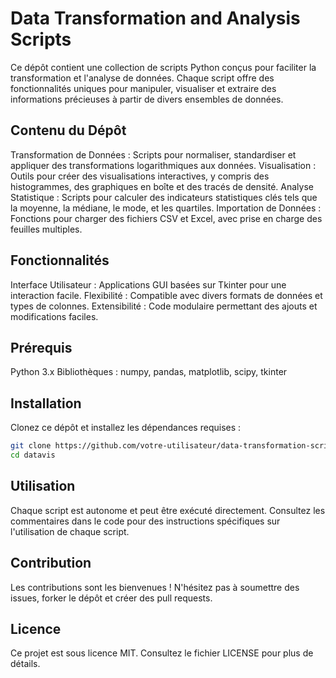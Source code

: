 # Data Transformation and Analysis Scripts
Ce dépôt contient une collection de scripts Python conçus pour faciliter la transformation et l'analyse de données. Chaque script offre des fonctionnalités uniques pour manipuler, visualiser et extraire des informations précieuses à partir de divers ensembles de données.
## Contenu du Dépôt
Transformation de Données : Scripts pour normaliser, standardiser et appliquer des transformations logarithmiques aux données.
Visualisation : Outils pour créer des visualisations interactives, y compris des histogrammes, des graphiques en boîte et des tracés de densité.
Analyse Statistique : Scripts pour calculer des indicateurs statistiques clés tels que la moyenne, la médiane, le mode, et les quartiles.
Importation de Données : Fonctions pour charger des fichiers CSV et Excel, avec prise en charge des feuilles multiples.
## Fonctionnalités
Interface Utilisateur : Applications GUI basées sur Tkinter pour une interaction facile.
Flexibilité : Compatible avec divers formats de données et types de colonnes.
Extensibilité : Code modulaire permettant des ajouts et modifications faciles.
## Prérequis
Python 3.x
Bibliothèques : numpy, pandas, matplotlib, scipy, tkinter
## Installation
Clonez ce dépôt et installez les dépendances requises :
```Bash
git clone https://github.com/votre-utilisateur/data-transformation-scripts.git
cd datavis
```
## Utilisation
Chaque script est autonome et peut être exécuté directement. Consultez les commentaires dans le code pour des instructions spécifiques sur l'utilisation de chaque script.

## Contribution

Les contributions sont les bienvenues ! N'hésitez pas à soumettre des issues, forker le dépôt et créer des pull requests.
## Licence
Ce projet est sous licence MIT. Consultez le fichier LICENSE pour plus de détails.
